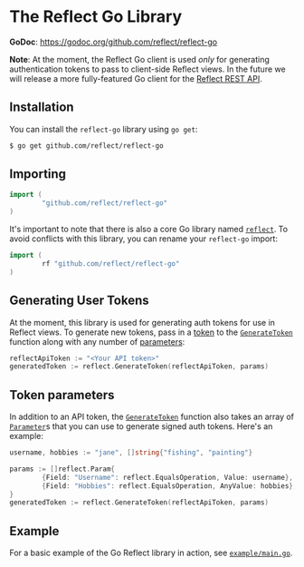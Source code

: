 # The Reflect Go Library

**GoDoc**: https://godoc.org/github.com/reflect/reflect-go

**Note**: At the moment, the Reflect Go client is used *only* for generating authentication tokens to pass to client-side Reflect views. In the future we will release a more fully-featured Go client for the [Reflect REST API](https://reflect.io/docs/reference/rest-api).

## Installation

You can install the `reflect-go` library using `go get`:

```bash
$ go get github.com/reflect/reflect-go
```

## Importing

```go
import (
        "github.com/reflect/reflect-go"
)
```

It's important to note that there is also a core Go library named [`reflect`](https://golang.org/pkg/reflect/). To avoid conflicts with this library, you can rename your `reflect-go` import:

```go
import (
        rf "github.com/reflect/reflect-go"
)
```

## Generating User Tokens

At the moment, this library is used for generating auth tokens for use in Reflect views. To generate new tokens, pass in a [token](https://app.reflect.io/tokens) to the [`GenerateToken`](https://godoc.org/github.com/reflect/reflect-go#GenerateToken) function along with any number of [parameters](#Token-arameters):

```go
reflectApiToken := "<Your API token>"
generatedToken := reflect.GenerateToken(reflectApiToken, params)
```

## Token parameters

In addition to an API token, the [`GenerateToken`](https://godoc.org/github.com/reflect/reflect-go#GenerateToken) function also takes an array of [`Parameter`](https://godoc.org/github.com/reflect/reflect-go#Parameter)s that you can use to generate signed auth tokens. Here's an example:

```go
username, hobbies := "jane", []string{"fishing", "painting"}

params := []reflect.Param{
        {Field: "Username": reflect.EqualsOperation, Value: username},
        {Field: "Hobbies": reflect.EqualsOperation, AnyValue: hobbies},
}
generatedToken := reflect.GenerateToken(reflectApiToken, params)
```

## Example

For a basic example of the Go Reflect library in action, see [`example/main.go`](/example/main.go).
